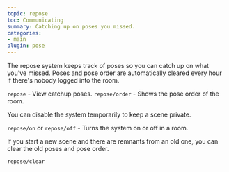 ```yaml
---
topic: repose
toc: Communicating
summary: Catching up on poses you missed.
categories:
- main
plugin: pose
---
```

The repose system keeps track of poses so you can catch up on what you've missed.   Poses and pose order are automatically cleared every hour if there's nobody logged into the room.

`repose` - View catchup poses.
`repose/order` - Shows the pose order of the room.

You can disable the system temporarily to keep a scene private.

`repose/on` or `repose/off` - Turns the system on or off in a room.

If you start a new scene and there are remnants from an old one, you can clear the old poses and pose order.

`repose/clear`

